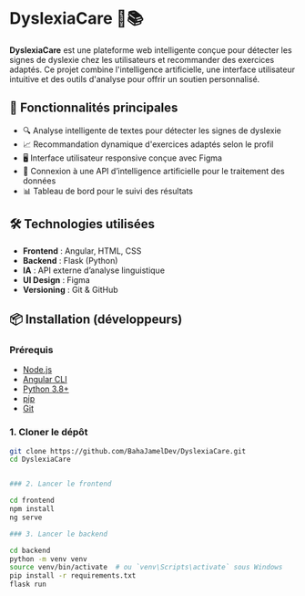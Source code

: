 # DyslexiaCare 🧠📚

**DyslexiaCare** est une plateforme web intelligente conçue pour détecter les signes de dyslexie chez les utilisateurs et recommander des exercices adaptés. Ce projet combine l'intelligence artificielle, une interface utilisateur intuitive et des outils d'analyse pour offrir un soutien personnalisé.

## 🚀 Fonctionnalités principales

- 🔍 Analyse intelligente de textes pour détecter les signes de dyslexie
- 📈 Recommandation dynamique d'exercices adaptés selon le profil
- 🖥️ Interface utilisateur responsive conçue avec Figma
- 🧠 Connexion à une API d’intelligence artificielle pour le traitement des données
- 📊 Tableau de bord pour le suivi des résultats

## 🛠️ Technologies utilisées

- **Frontend** : Angular, HTML, CSS
- **Backend** : Flask (Python)
- **IA** : API externe d’analyse linguistique
- **UI Design** : Figma
- **Versioning** : Git & GitHub

## 📦 Installation (développeurs)

### Prérequis

- [Node.js](https://nodejs.org/)
- [Angular CLI](https://angular.io/cli)
- [Python 3.8+](https://www.python.org/)
- [pip](https://pip.pypa.io/)
- [Git](https://git-scm.com/)

### 1. Cloner le dépôt

```bash
git clone https://github.com/BahaJamelDev/DyslexiaCare.git
cd DyslexiaCare


### 2. Lancer le frontend

cd frontend
npm install
ng serve

### 3. Lancer le backend 

cd backend
python -m venv venv
source venv/bin/activate  # ou `venv\Scripts\activate` sous Windows
pip install -r requirements.txt
flask run

